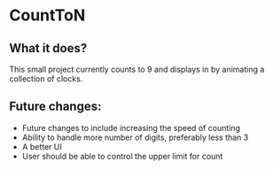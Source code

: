 # CountToN
## What it does?
This small project currently counts to 9 and displays in by animating a collection of clocks.

## Future changes:
* Future changes to include increasing the speed of counting
* Ability to handle more number of digits, preferably less than 3
* A better UI
* User should be able to control the upper limit for count
